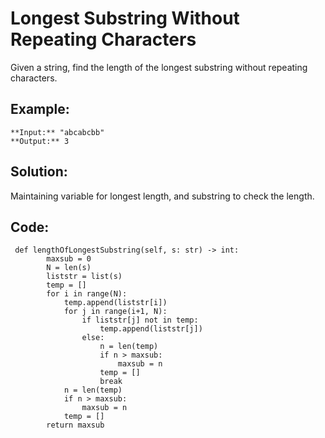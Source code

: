 # Longest Substring Without Repeating Characters

Given a string, find the length of the longest substring without repeating characters.

## Example:
```
**Input:** "abcabcbb"
**Output:** 3
```

## Solution:
Maintaining variable for longest length, and substring to check the length.

## Code:
```
 def lengthOfLongestSubstring(self, s: str) -> int:
        maxsub = 0
        N = len(s)
        liststr = list(s)
        temp = []
        for i in range(N):
            temp.append(liststr[i])
            for j in range(i+1, N):
                if liststr[j] not in temp:
                    temp.append(liststr[j])
                else:
                    n = len(temp)
                    if n > maxsub:
                        maxsub = n
                    temp = []
                    break
            n = len(temp)
            if n > maxsub:
                maxsub = n
            temp = []
        return maxsub
```